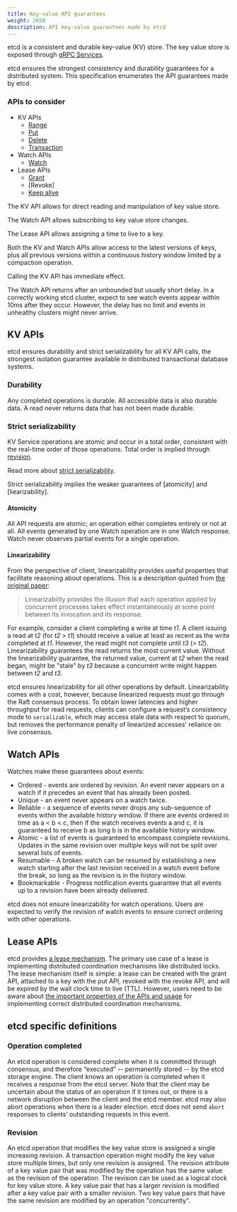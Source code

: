 ```yaml
---
title: Key-value API guarantees
weight: 2650
description: API key-value guarantees made by etcd
---
```


etcd is a consistent and durable key-value (KV) store. The key value store is exposed through [gRPC Services].

etcd ensures the strongest consistency and durability guarantees for a distributed system. 
This specification enumerates the API guarantees made by etcd.

### APIs to consider

* KV APIs
  * [Range](../api/#range)
  * [Put](../api/#put)
  * [Delete](../api/#delete-range)
  * [Transaction](../api/#transaction)
* Watch APIs
  * [Watch](../api/#watch-api)
* Lease APIs
  * [Grant](../api/#obtaining-leases)
  * [Revoke]
  * [Keep alive](../api/#keep-alives)

The KV API allows for direct reading and manipulation of key value store.

The Watch API allows subscribing to key value store changes.

The Lease API allows assigning a time to live to a key.

Both the KV and Watch APIs allow access to the latest versions of keys, plus all 
previous versions within a continuous history window limited by a compaction operation.

Calling the KV API has immediate effect. 

The Watch API returns after an unbounded but usually short delay. In a correctly working etcd cluster, 
expect to see watch events appear within 10ms after they occur. However, the delay has no limit and 
events in unhealthy clusters might never arrive.

## KV APIs

etcd ensures durability and strict serializability for all KV API calls, 
the strongest isolation guarantee available in distributed transactional database systems.

### Durability

Any completed operations is durable. All accessible data is also durable data. 
A read never returns data that has not been made durable.

### Strict serializability

KV Service operations are atomic and occur in a total order, consistent with the 
real-time order of those operations. Total order is implied through [revision].

Read more about [strict serializability].

Strict serializability implies the weaker guarantees of [atomicity] and [liearizability].

#### Atomicity

All API requests are atomic; an operation either completes entirely or not at
all. All events generated by one Watch operation are in one
Watch response. Watch never observes partial events for a single operation.

#### Linearizability

From the perspective of client, linearizability provides useful properties that
facilitate reasoning about operations. This is a description quoted from
[the original paper][linearizability]: 

> Linearizability provides the illusion that each operation applied by concurrent 
processes takes effect instantaneously at some point between its invocation and its response.

For example, consider a client completing a write at time *t1*. A
client issuing a read at *t2* (for *t2* > *t1*) should receive a value at least
as recent as the write completed at *t1*. However, the read might
not complete until *t3* (> *t2*). Linearizability guarantees the read returns the
most current value. Without the linearizability guarantee, the returned value,
current at *t2* when the read began, might be "stale" by *t3* because a
concurrent write might happen between *t2* and *t3*.

etcd ensures linearizability for all other operations by default.
Linearizability comes with a cost, however, because linearized requests must go
through the Raft consensus process. To obtain lower latencies and higher
throughput for read requests, clients can configure a request’s consistency mode
to `serializable`, which may access stale data with respect to quorum, but
removes the performance penalty of linearized accesses' reliance on live consensus.

## Watch APIs

Watches make these guarantees about events:
* Ordered - events are ordered by revision.
  An event never appears on a watch if it precedes an event that
  has already been posted.
* Unique - an event never appears on a watch twice.
* Reliable - a sequence of events never drops any sub-sequence of events
  within the available history window. If there are events ordered in time as
  a < b < c, then if the watch receives events a and c, it is guaranteed to
  receive b as long b is in the available history window.
* Atomic - a list of events is guaranteed to encompass complete revisions.
  Updates in the same revision over multiple keys will not be split over several
  lists of events.
* Resumable - A broken watch can be resumed by establishing a new watch starting
  after the last revision received in a watch event before the break, so long as
  the revision is in the history window.
* Bookmarkable - Progress notification events guarantee that all events up to a
  revision have been already delivered.

etcd does not ensure linearizability for watch operations. Users are expected
to verify the revision of watch events to ensure correct ordering with other operations.

## Lease APIs

etcd provides [a lease mechanism][lease]. The primary use case of a lease is
implementing distributed coordination mechanisms like distributed locks. The
lease mechanism itself is simple: a lease can be created with the grant API,
attached to a key with the put API, revoked with the revoke API, and will be
expired by the wall clock time to live (TTL). However, users need to be aware
about [the important properties of the APIs and usage][why] for implementing
correct distributed coordination mechanisms.

## etcd specific definitions

### Operation completed

An etcd operation is considered complete when it is committed through consensus,
and therefore “executed” -- permanently stored -- by the etcd storage engine.
The client knows an operation is completed when it receives a response from the
etcd server. Note that the client may be uncertain about the status of an
operation if it times out, or there is a network disruption between the client
and the etcd member. etcd may also abort operations when there is a leader
election. etcd does not send `abort` responses to  clients’ outstanding requests
in this event.

### Revision

An etcd operation that modifies the key value store is assigned a single
increasing revision. A transaction operation might modify the key value store
multiple times, but only one revision is assigned. The revision attribute of a
key value pair that was modified by the operation has the same value as the
revision of the operation. The revision can be used as a logical clock for key
value store. A key value pair that has a larger revision is modified after a key
value pair with a smaller revision. Two key value pairs that have the same
revision are modified by an operation "concurrently".

[grpc Services]: ../api/#grpc-services
[lease]: https://web.stanford.edu/class/cs240/readings/89-leases.pdf
[linearizability]: https://cs.brown.edu/~mph/HerlihyW90/p463-herlihy.pdf
[serializable_isolation]: https://en.wikipedia.org/wiki/Isolation_(database_systems)#Serializable
[strict serializability]: http://jepsen.io/consistency/models/strict-serializable
[txn]: ../api/#transaction
[why]: ../why/#notes-on-the-usage-of-lock-and-lease
[revision]: #revision

